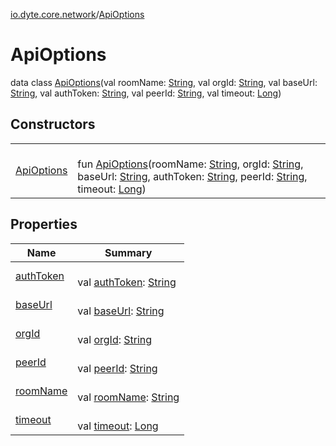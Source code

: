 [io.dyte.core.network](../index.md)/[ApiOptions](index.md)

# ApiOptions


data class [ApiOptions](index.md)(val roomName: [String](https://kotlinlang.org/api/latest/jvm/stdlib/kotlin/-string/index.html), val orgId: [String](https://kotlinlang.org/api/latest/jvm/stdlib/kotlin/-string/index.html), val baseUrl: [String](https://kotlinlang.org/api/latest/jvm/stdlib/kotlin/-string/index.html), val authToken: [String](https://kotlinlang.org/api/latest/jvm/stdlib/kotlin/-string/index.html), val peerId: [String](https://kotlinlang.org/api/latest/jvm/stdlib/kotlin/-string/index.html), val timeout: [Long](https://kotlinlang.org/api/latest/jvm/stdlib/kotlin/-long/index.html))

## Constructors

| | |
|---|---|
| [ApiOptions](-api-options.md) | <br/>fun [ApiOptions](-api-options.md)(roomName: [String](https://kotlinlang.org/api/latest/jvm/stdlib/kotlin/-string/index.html), orgId: [String](https://kotlinlang.org/api/latest/jvm/stdlib/kotlin/-string/index.html), baseUrl: [String](https://kotlinlang.org/api/latest/jvm/stdlib/kotlin/-string/index.html), authToken: [String](https://kotlinlang.org/api/latest/jvm/stdlib/kotlin/-string/index.html), peerId: [String](https://kotlinlang.org/api/latest/jvm/stdlib/kotlin/-string/index.html), timeout: [Long](https://kotlinlang.org/api/latest/jvm/stdlib/kotlin/-long/index.html)) |

## Properties

| Name | Summary |
|---|---|
| [authToken](auth-token.md) | <br/>val [authToken](auth-token.md): [String](https://kotlinlang.org/api/latest/jvm/stdlib/kotlin/-string/index.html) |
| [baseUrl](base-url.md) | <br/>val [baseUrl](base-url.md): [String](https://kotlinlang.org/api/latest/jvm/stdlib/kotlin/-string/index.html) |
| [orgId](org-id.md) | <br/>val [orgId](org-id.md): [String](https://kotlinlang.org/api/latest/jvm/stdlib/kotlin/-string/index.html) |
| [peerId](peer-id.md) | <br/>val [peerId](peer-id.md): [String](https://kotlinlang.org/api/latest/jvm/stdlib/kotlin/-string/index.html) |
| [roomName](room-name.md) | <br/>val [roomName](room-name.md): [String](https://kotlinlang.org/api/latest/jvm/stdlib/kotlin/-string/index.html) |
| [timeout](timeout.md) | <br/>val [timeout](timeout.md): [Long](https://kotlinlang.org/api/latest/jvm/stdlib/kotlin/-long/index.html) |
